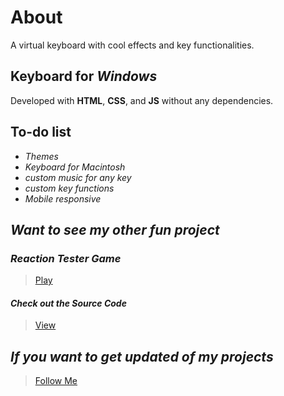 # About
A virtual keyboard with cool effects and key functionalities.

## Keyboard for *Windows*
Developed with **HTML**, **CSS**, and **JS** without any dependencies.

## To-do list
- *Themes*
- *Keyboard for Macintosh*
- *custom music for any key*
- *custom key functions*
- *Mobile responsive*

## *Want to see my other fun project*
### *Reaction Tester Game* 
> [Play](https://iamsainikhil.github.io/reaction-tester)
#### *Check out the Source Code*
> [View](https://github.com/iamsainikhil/reaction-tester)

## *If you want to get updated of my projects*
> [Follow Me](https://github.com/iamsainikhil)